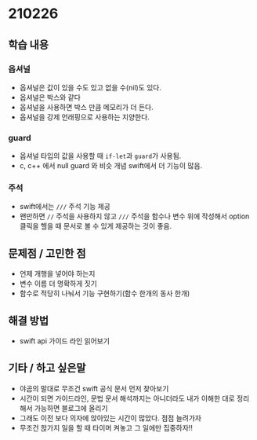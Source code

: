 # 210226

## 학습 내용
### 옵셔널
- 옵셔널은 값이 있을 수도 있고 없을 수(nil)도 있다.
- 옵셔널은 박스와 같다
- 옵셔널을 사용하면 박스 만큼 메모리가 더 든다.
- 옵셔널을 강제 언래핑으로 사용하는 지양한다.

### guard
- 옵셔널 타입의 값을 사용할 때 `if-let`과 `guard`가 사용됨.
- c, c++ 에서 null guard 와 비슷 개념 swift에서 더 기능이 많음.

### 주석
- swift에서는 `///` 주석 기능 제공
- 왠만하면 `//` 주석을 사용하지 않고  `///` 주석을 함수나 변수 위에 작성해서 option 클릭을 핼을 때 문서로 볼 수 있게 제공하는 것이 좋음.


## 문제점 / 고민한 점
- 언제 개행을 넣어야 하는지
- 변수 이름 더 명확하게 짓기
- 함수로 적당히 나눠서 기능 구현하기(함수 한개의 동사 한개)

## 해결 방법
- swift api 가이드 라인 읽어보기

## 기타 / 하고 싶은말
- 야곰의 말대로 무조건 swift 공식 문서 먼저 찾아보기
- 시간이 되면 가이드라인, 문법 문서 해석까지는 아니더라도 내가 이해한 대로 정리해서 가능하면 블로그에 올리기
- 그래도 이전 보다 의자에 앉아있는 시간이 많았다. 점점 늘려가자
- 무조건 핝가지 일을 할 때 타이머 켜놓고 그 일에만 집중하자!!

